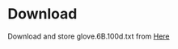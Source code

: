 # Download

Download and store glove.6B.100d.txt from [Here](http://nlp.stanford.edu/data/glove.6B.zip)
